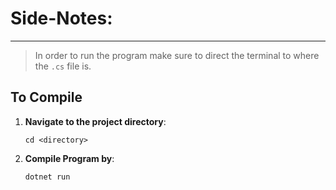  # Side-Notes:

---
> In order to run the program make sure to direct the terminal to where the `.cs` file is.

## To Compile
1. **Navigate to the project directory**:
   ```
   cd <directory>
   ```
3. **Compile Program by**:
   ```
   dotnet run
   ```

